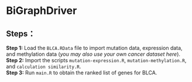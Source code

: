 # BiGraphDriver

## Steps：

**Step 1:** Load the `BLCA.RData` file to import mutation data, expression data, and methylation data (*you may also use your own cancer dataset here*).<br>
**Step 2:** Import the scripts `mutation-expression.R`, `mutation-methylation.R`, and `calculation similarity.R`.<br>
**Step 3:** Run `main.R` to obtain the ranked list of genes for BLCA.

